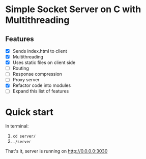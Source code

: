 # Simple Socket Server on C with Multithreading

## Features

- [x] Sends index.html to client
- [x] Multithreading
- [x] Uses static files on client side
- [ ] Routing
- [ ] Response compression
- [ ] Proxy server
- [x] Refactor code into modules
- [ ] Expand this list of features

# Quick start
In terminal:
1. ```cd server/``` 
2. ```./server```

That's it, server is running on http://0.0.0.0:3030
